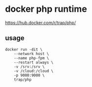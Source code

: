 # docker php runtime

https://hub.docker.com/r/trap/php/

## usage

```
docker run -dit \
	--network host \
	--name php-fpm \
	--restart always \
	-v /srv:/srv \
	-v /cloud:/cloud \
	-p 9000:9000 \
	trap/php
```
